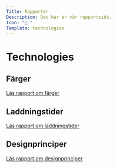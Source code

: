 ```yaml
---
Title: Rapporter
Description: Det här är vår rapportsida.
Icon: "📝 "
Template: technologies
---
```


Technologies
==========================

<div class="box narrow">
    <h2>Färger</h2>
    <p><a href="%base_url%/analysis/01_colors">Läs rapport om färger</a></p>
</div>

<div class="box">
    <h2>Laddningstider</h2>
    <p><a href="%base_url%/analysis/02_load">Läs rapport om laddningstider</a></p>
</div>

<div class="box wide">
    <h2>Designprinciper</h2>
    <p><a href="%base_url%/analysis/03_design_principles">Läs rapport om designprinciper</a></p>
</div>
